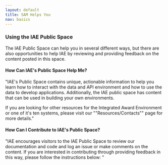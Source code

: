 ```yaml
---
layout: default
title: SAM Helps You
nav: basics
---
```

### Using the IAE Public Space
The IAE Public Space can help you in several different ways, but there are also opportunities to help IAE by reviewing and providing feedback on the content posted in this space. 

#### How Can IAE's Public Space Help Me?
"IAE's Public Space contains unique, actionable information to help you learn how to interact with the data and API environment and how to use the data to develop applications. Additionally, the IAE public space has content that can be used in building your own environments.

If you are looking for other resources for the Integrated Award Environment or one of it's ten systems, please visit our ""Resources/Contacts"" <INSERT HYPERLINK> page for more details."


#### How Can I Contribute to IAE's Public Space?
"IAE encourages visitors to the IAE Public Space to review our documentation and code and log an issue or make comments on the content. If you are interested in contributing through providing feedback in this way, please follow the instructions below:
<ENTER INSTRUCTIONS>"
